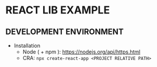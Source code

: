 # REACT LIB EXAMPLE

## DEVELOPMENT ENVIRONMENT
- Installation
	- Node ( + npm ): https://nodejs.org/api/https.html
	- CRA: `npx create-react-app <PROJECT RELATIVE PATH>`